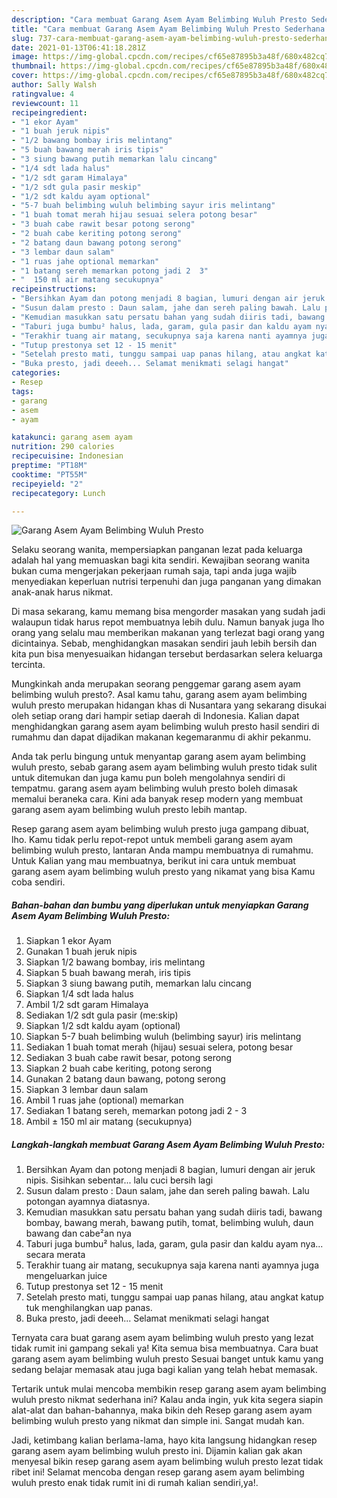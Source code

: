 ```yaml
---
description: "Cara membuat Garang Asem Ayam Belimbing Wuluh Presto Sederhana dan Mudah Dibuat"
title: "Cara membuat Garang Asem Ayam Belimbing Wuluh Presto Sederhana dan Mudah Dibuat"
slug: 737-cara-membuat-garang-asem-ayam-belimbing-wuluh-presto-sederhana-dan-mudah-dibuat
date: 2021-01-13T06:41:18.281Z
image: https://img-global.cpcdn.com/recipes/cf65e87895b3a48f/680x482cq70/garang-asem-ayam-belimbing-wuluh-presto-foto-resep-utama.jpg
thumbnail: https://img-global.cpcdn.com/recipes/cf65e87895b3a48f/680x482cq70/garang-asem-ayam-belimbing-wuluh-presto-foto-resep-utama.jpg
cover: https://img-global.cpcdn.com/recipes/cf65e87895b3a48f/680x482cq70/garang-asem-ayam-belimbing-wuluh-presto-foto-resep-utama.jpg
author: Sally Walsh
ratingvalue: 4
reviewcount: 11
recipeingredient:
- "1 ekor Ayam"
- "1 buah jeruk nipis"
- "1/2 bawang bombay iris melintang"
- "5 buah bawang merah iris tipis"
- "3 siung bawang putih memarkan lalu cincang"
- "1/4 sdt lada halus"
- "1/2 sdt garam Himalaya"
- "1/2 sdt gula pasir meskip"
- "1/2 sdt kaldu ayam optional"
- "5-7 buah belimbing wuluh belimbing sayur iris melintang"
- "1 buah tomat merah hijau sesuai selera potong besar"
- "3 buah cabe rawit besar potong serong"
- "2 buah cabe keriting potong serong"
- "2 batang daun bawang potong serong"
- "3 lembar daun salam"
- "1 ruas jahe optional memarkan"
- "1 batang sereh memarkan potong jadi 2  3"
- "  150 ml air matang secukupnya"
recipeinstructions:
- "Bersihkan Ayam dan potong menjadi 8 bagian, lumuri dengan air jeruk nipis. Sisihkan sebentar... lalu cuci bersih lagi"
- "Susun dalam presto : Daun salam, jahe dan sereh paling bawah. Lalu potongan ayamnya diatasnya."
- "Kemudian masukkan satu persatu bahan yang sudah diiris tadi, bawang bombay, bawang merah, bawang putih, tomat, belimbing wuluh, daun bawang dan cabe²an nya"
- "Taburi juga bumbu² halus, lada, garam, gula pasir dan kaldu ayam nya... secara merata"
- "Terakhir tuang air matang, secukupnya saja karena nanti ayamnya juga mengeluarkan juice"
- "Tutup prestonya set 12 - 15 menit"
- "Setelah presto mati, tunggu sampai uap panas hilang, atau angkat katup tuk menghilangkan uap panas."
- "Buka presto, jadi deeeh... Selamat menikmati selagi hangat"
categories:
- Resep
tags:
- garang
- asem
- ayam

katakunci: garang asem ayam 
nutrition: 290 calories
recipecuisine: Indonesian
preptime: "PT18M"
cooktime: "PT55M"
recipeyield: "2"
recipecategory: Lunch

---
```



![Garang Asem Ayam Belimbing Wuluh Presto](https://img-global.cpcdn.com/recipes/cf65e87895b3a48f/680x482cq70/garang-asem-ayam-belimbing-wuluh-presto-foto-resep-utama.jpg)

Selaku seorang wanita, mempersiapkan panganan lezat pada keluarga adalah hal yang memuaskan bagi kita sendiri. Kewajiban seorang  wanita bukan cuma mengerjakan pekerjaan rumah saja, tapi anda juga wajib menyediakan keperluan nutrisi terpenuhi dan juga panganan yang dimakan anak-anak harus nikmat.

Di masa  sekarang, kamu memang bisa mengorder masakan yang sudah jadi walaupun tidak harus repot membuatnya lebih dulu. Namun banyak juga lho orang yang selalu mau memberikan makanan yang terlezat bagi orang yang dicintainya. Sebab, menghidangkan masakan sendiri jauh lebih bersih dan kita pun bisa menyesuaikan hidangan tersebut berdasarkan selera keluarga tercinta. 



Mungkinkah anda merupakan seorang penggemar garang asem ayam belimbing wuluh presto?. Asal kamu tahu, garang asem ayam belimbing wuluh presto merupakan hidangan khas di Nusantara yang sekarang disukai oleh setiap orang dari hampir setiap daerah di Indonesia. Kalian dapat menghidangkan garang asem ayam belimbing wuluh presto hasil sendiri di rumahmu dan dapat dijadikan makanan kegemaranmu di akhir pekanmu.

Anda tak perlu bingung untuk menyantap garang asem ayam belimbing wuluh presto, sebab garang asem ayam belimbing wuluh presto tidak sulit untuk ditemukan dan juga kamu pun boleh mengolahnya sendiri di tempatmu. garang asem ayam belimbing wuluh presto boleh dimasak memalui beraneka cara. Kini ada banyak resep modern yang membuat garang asem ayam belimbing wuluh presto lebih mantap.

Resep garang asem ayam belimbing wuluh presto juga gampang dibuat, lho. Kamu tidak perlu repot-repot untuk membeli garang asem ayam belimbing wuluh presto, lantaran Anda mampu membuatnya di rumahmu. Untuk Kalian yang mau membuatnya, berikut ini cara untuk membuat garang asem ayam belimbing wuluh presto yang nikamat yang bisa Kamu coba sendiri.

<!--inarticleads1-->

##### Bahan-bahan dan bumbu yang diperlukan untuk menyiapkan Garang Asem Ayam Belimbing Wuluh Presto:

1. Siapkan 1 ekor Ayam
1. Gunakan 1 buah jeruk nipis
1. Siapkan 1/2 bawang bombay, iris melintang
1. Siapkan 5 buah bawang merah, iris tipis
1. Siapkan 3 siung bawang putih, memarkan lalu cincang
1. Siapkan 1/4 sdt lada halus
1. Ambil 1/2 sdt garam Himalaya
1. Sediakan 1/2 sdt gula pasir (me:skip)
1. Siapkan 1/2 sdt kaldu ayam (optional)
1. Siapkan 5-7 buah belimbing wuluh (belimbing sayur) iris melintang
1. Sediakan 1 buah tomat merah (hijau) sesuai selera, potong besar
1. Sediakan 3 buah cabe rawit besar, potong serong
1. Siapkan 2 buah cabe keriting, potong serong
1. Gunakan 2 batang daun bawang, potong serong
1. Siapkan 3 lembar daun salam
1. Ambil 1 ruas jahe (optional) memarkan
1. Sediakan 1 batang sereh, memarkan potong jadi 2 - 3
1. Ambil  ± 150 ml air matang (secukupnya)




<!--inarticleads2-->

##### Langkah-langkah membuat Garang Asem Ayam Belimbing Wuluh Presto:

1. Bersihkan Ayam dan potong menjadi 8 bagian, lumuri dengan air jeruk nipis. Sisihkan sebentar... lalu cuci bersih lagi
1. Susun dalam presto : Daun salam, jahe dan sereh paling bawah. Lalu potongan ayamnya diatasnya.
1. Kemudian masukkan satu persatu bahan yang sudah diiris tadi, bawang bombay, bawang merah, bawang putih, tomat, belimbing wuluh, daun bawang dan cabe²an nya
1. Taburi juga bumbu² halus, lada, garam, gula pasir dan kaldu ayam nya... secara merata
1. Terakhir tuang air matang, secukupnya saja karena nanti ayamnya juga mengeluarkan juice
1. Tutup prestonya set 12 - 15 menit
1. Setelah presto mati, tunggu sampai uap panas hilang, atau angkat katup tuk menghilangkan uap panas.
1. Buka presto, jadi deeeh... Selamat menikmati selagi hangat




Ternyata cara buat garang asem ayam belimbing wuluh presto yang lezat tidak rumit ini gampang sekali ya! Kita semua bisa membuatnya. Cara buat garang asem ayam belimbing wuluh presto Sesuai banget untuk kamu yang sedang belajar memasak atau juga bagi kalian yang telah hebat memasak.

Tertarik untuk mulai mencoba membikin resep garang asem ayam belimbing wuluh presto nikmat sederhana ini? Kalau anda ingin, yuk kita segera siapin alat-alat dan bahan-bahannya, maka bikin deh Resep garang asem ayam belimbing wuluh presto yang nikmat dan simple ini. Sangat mudah kan. 

Jadi, ketimbang kalian berlama-lama, hayo kita langsung hidangkan resep garang asem ayam belimbing wuluh presto ini. Dijamin kalian gak akan menyesal bikin resep garang asem ayam belimbing wuluh presto lezat tidak ribet ini! Selamat mencoba dengan resep garang asem ayam belimbing wuluh presto enak tidak rumit ini di rumah kalian sendiri,ya!.

